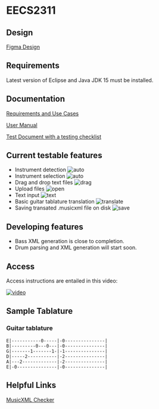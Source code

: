 # EECS2311
## Design
[Figma Design](https://www.figma.com/file/ZYJ9E94dEMUY9RL5d5kadN/Untitled?node-id=0%3A1)


## Requirements
Latest version of Eclipse and Java JDK 15 must be installed.

## Documentation
[Requirements and Use Cases](documentation/RequirementsDocument.pdf)

[User Manual](documentation/UserManual.pdf)

[Test Document with a testing checklist](documentation/TestDocument.pdf)

## Current testable features
- Instrument detection 
![auto](img/auto.gif)
- Instrument selection
![auto](img/select.gif)
- Drag and drop text files
![drag](img/drag.gif)
- Upload files
![open](img/open.gif)
- Text input
![text](img/open-2.gif)
- Basic guitar tablature translation
![translate](img/translate.gif)
- Saving transated .musicxml file on disk
![save](img/save-2.gif)

## Developing features
- Bass XML generation is close to completion.
- Drum parsing and XML generation will start soon.

## Access

Access instructions are entailed in this video:

[![video](img/youtube.png)](https://youtu.be/Bkg7sOAqV18)
## Sample Tablature
### Guitar tablature
```
E|-----------0-----|-0---------------|
B|---------0---0---|-0---------------|
G|-------1-------1-|-1---------------|
D|-----2-----------|-2---------------|
A|---2-------------|-2---------------|
E|-0---------------|-0---------------|
```
## Helpful Links
[MusicXML Checker](https://www.soundslice.com/musicxml-viewer/)